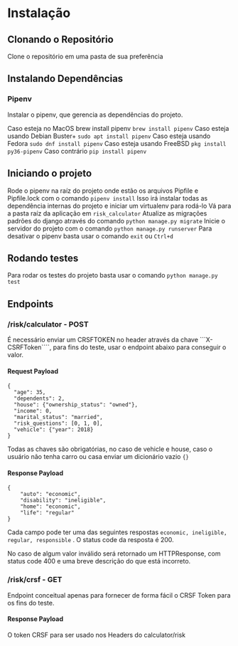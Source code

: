 # Instalação
## Clonando o Repositório
Clone o repositório em uma pasta de sua preferência

## Instalando Dependências
### Pipenv
Instalar o pipenv, que gerencia as dependências do projeto.

Caso esteja no MacOS brew install pipenv
```brew install pipenv```
Caso esteja usando Debian Buster+
```sudo apt install pipenv```
Caso esteja usando Fedora
```sudo dnf install pipenv```
Caso esteja usando FreeBSD
```pkg install py36-pipenv```
Caso contrário
```pip install pipenv```

## Iniciando o projeto
Rode o pipenv na raíz do projeto onde estão os arquivos Pipfile e Pipfile.lock com o comando ```pipenv install```
Isso irá instalar todas as dependência internas do projeto e iniciar um virtualenv para rodá-lo
Vá para a pasta raíz da aplicação em ```risk_calculator```
Atualize as migrações padrões do django através do comando ```python manage.py migrate```
Inicie o servidor do projeto com o comando ```python manage.py runserver```
Para desativar o pipenv basta usar o comando ```exit``` ou ```Ctrl+d```

## Rodando testes
Para rodar os testes do projeto basta usar o comando ```python manage.py test```

## Endpoints
### /risk/calculator - POST
É necessário enviar um CRSFTOKEN no header através da chave ```X-CSRFToken````, para fins do teste, usar o endpoint abaixo para conseguir o valor.

#### Request Payload
```
{
  "age": 35,
  "dependents": 2,
  "house": {"ownership_status": "owned"},
  "income": 0,
  "marital_status": "married",
  "risk_questions": [0, 1, 0],
  "vehicle": {"year": 2018}
}
````
Todas as chaves são obrigatórias, no caso de vehicle e house, caso o usuário não tenha carro ou casa enviar um dicionário vazio ```{}```

#### Response Payload
```
{
    "auto": "economic",
    "disability": "ineligible",
    "home": "economic",
    "life": "regular"
}
```
Cada campo pode ter uma das seguintes respostas ```economic, ineligible, regular, responsible``` . O status code da resposta é 200.

No caso de algum valor inválido será retornado um HTTPResponse, com status code 400 e uma breve descrição do que está incorreto.

### /risk/crsf - GET
Endpoint conceitual apenas para fornecer de forma fácil o CRSF Token para os fins do teste.

#### Response Payload
O token CRSF para ser usado nos Headers do calculator/risk
